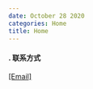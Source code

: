 ```yaml
---
date: October 28 2020
categories: Home
title: Home
---
```


#### . 联系方式

[[Email]](yuanmin8888@outlook.com)

